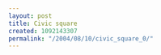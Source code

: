 ```yaml
---
layout: post
title: Civic square
created: 1092143307
permalink: "/2004/08/10/civic_square_0/"
---
```


